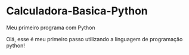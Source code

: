 # Calculadora-Basica-Python
Meu primeiro programa com Python

Olá, esse é meu primeiro passo utilizando a linguagem de programação python!
